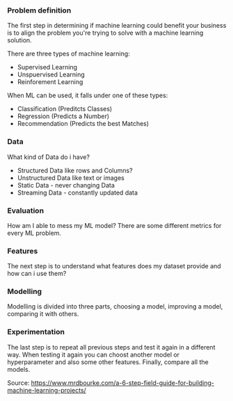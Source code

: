 ### Problem definition

The first step in determining if machine learning could benefit your business is to align the problem you're trying to solve with a machine learning solution.

There are three types of machine learning:
 - Supervised Learning
 - Unspuervised Learning
 - Reinforement Learning

When ML can be used, it falls under one of these types:
- Classification (Preditcts Classes)
- Regression     (Predicts a Number)
- Recommendation (Predicts the best Matches)


### Data

What kind of Data do i have? 
- Structured Data like rows and Columns?
- Unstructured Data like text or images
- Static Data - never changing Data
- Streaming Data - constantly updated data

### Evaluation

How am I able to mess my ML model? There are some different metrics for every ML problem.

### Features

The next step is to understand what features does my dataset provide and how can i use them?

### Modelling

Modelling is divided into three parts, choosing a model, improving a model, comparing it with others.

### Experimentation

The last step is to repeat all previous steps and test it again in a different way. When testing it again you can choost another model or hyperparameter and also some other features. 
Finally, compare all the models. 


Source: https://www.mrdbourke.com/a-6-step-field-guide-for-building-machine-learning-projects/